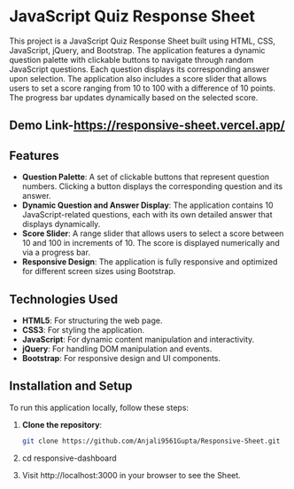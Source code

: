 # JavaScript Quiz Response Sheet

This project is a JavaScript Quiz Response Sheet built using HTML, CSS, JavaScript, jQuery, and Bootstrap. 
The application features a dynamic question palette with clickable buttons to navigate through random JavaScript questions. Each question displays its corresponding answer upon selection. The application also includes a score slider that allows users to set a score ranging from 10 to 100 with a difference of 10 points. The progress bar updates dynamically based on the selected score.

## Demo Link-https://responsive-sheet.vercel.app/

## Features

- **Question Palette**: A set of clickable buttons that represent question numbers. Clicking a button displays the corresponding question and its answer.
- **Dynamic Question and Answer Display**: The application contains 10 JavaScript-related questions, each with its own detailed answer that displays dynamically.
- **Score Slider**: A range slider that allows users to select a score between 10 and 100 in increments of 10. The score is displayed numerically and via a progress bar.
- **Responsive Design**: The application is fully responsive and optimized for different screen sizes using Bootstrap.

## Technologies Used

- **HTML5**: For structuring the web page.
- **CSS3**: For styling the application.
- **JavaScript**: For dynamic content manipulation and interactivity.
- **jQuery**: For handling DOM manipulation and events.
- **Bootstrap**: For responsive design and UI components.

## Installation and Setup

To run this application locally, follow these steps:

1. **Clone the repository**:
   ```bash
   git clone https://github.com/Anjali9561Gupta/Responsive-Sheet.git

2. cd responsive-dashboard

3. Visit http://localhost:3000 in your browser to see the Sheet.
